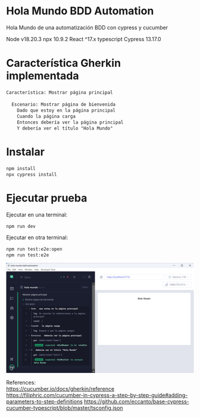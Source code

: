 # Hola Mundo BDD Automation
Hola Mundo de una automatización BDD con cypress y cucumber

Node v18.20.3
npx 10.9.2
React ^17.x
typescript
Cypress 13.17.0      


#  Característica Gherkin implementada

```
Característica: Mostrar página principal

  Escenario: Mostrar página de bienvenida
    Dado que estoy en la página principal
    Cuando la página carga
    Entonces debería ver la página principal
    Y debería ver el título "Hola Mundo"
```

#  Instalar
```
npm install
npx cypress install
```

#  Ejecutar prueba

Ejecutar en una terminal:
```
npm run dev
```

Ejecutar en otra terminal:
```
npm run test:e2e:open
npm run test:e2e 
```

![Screenshot cypress](doc/img/screenshot_cypress_hola_mundo.png)

References: \
https://cucumber.io/docs/gherkin/reference \
https://filiphric.com/cucumber-in-cypress-a-step-by-step-guide#adding-parameters-to-step-definitions
https://github.com/eccanto/base-cypress-cucumber-typescript/blob/master/tsconfig.json



